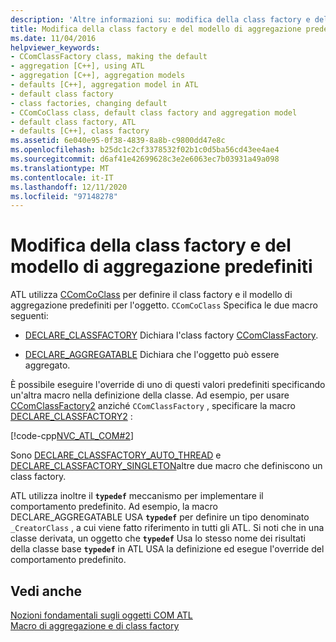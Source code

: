 ```yaml
---
description: 'Altre informazioni su: modifica della class factory e del modello di aggregazione predefiniti'
title: Modifica della class factory e del modello di aggregazione predefiniti
ms.date: 11/04/2016
helpviewer_keywords:
- CComClassFactory class, making the default
- aggregation [C++], using ATL
- aggregation [C++], aggregation models
- defaults [C++], aggregation model in ATL
- default class factory
- class factories, changing default
- CComCoClass class, default class factory and aggregation model
- default class factory, ATL
- defaults [C++], class factory
ms.assetid: 6e040e95-0f38-4839-8a8b-c9800dd47e8c
ms.openlocfilehash: b25dc1c2cf3378532f02b1c0d5ba56cd43ee4ae4
ms.sourcegitcommit: d6af41e42699628c3e2e6063ec7b03931a49a098
ms.translationtype: MT
ms.contentlocale: it-IT
ms.lasthandoff: 12/11/2020
ms.locfileid: "97148278"
---
```

# <a name="changing-the-default-class-factory-and-aggregation-model"></a>Modifica della class factory e del modello di aggregazione predefiniti

ATL utilizza [CComCoClass](../atl/reference/ccomcoclass-class.md) per definire il class factory e il modello di aggregazione predefiniti per l'oggetto. `CComCoClass` Specifica le due macro seguenti:

- [DECLARE_CLASSFACTORY](reference/aggregation-and-class-factory-macros.md#declare_classfactory) Dichiara l'class factory [CComClassFactory](../atl/reference/ccomclassfactory-class.md).

- [DECLARE_AGGREGATABLE](reference/aggregation-and-class-factory-macros.md#declare_aggregatable) Dichiara che l'oggetto può essere aggregato.

È possibile eseguire l'override di uno di questi valori predefiniti specificando un'altra macro nella definizione della classe. Ad esempio, per usare [CComClassFactory2](../atl/reference/ccomclassfactory2-class.md) anziché `CComClassFactory` , specificare la macro [DECLARE_CLASSFACTORY2](reference/aggregation-and-class-factory-macros.md#declare_classfactory2) :

[!code-cpp[NVC_ATL_COM#2](../atl/codesnippet/cpp/changing-the-default-class-factory-and-aggregation-model_1.h)]

Sono [DECLARE_CLASSFACTORY_AUTO_THREAD](reference/aggregation-and-class-factory-macros.md#declare_classfactory_auto_thread) e [DECLARE_CLASSFACTORY_SINGLETON](reference/aggregation-and-class-factory-macros.md#declare_classfactory_singleton)altre due macro che definiscono un class factory.

ATL utilizza inoltre il **`typedef`** meccanismo per implementare il comportamento predefinito. Ad esempio, la macro DECLARE_AGGREGATABLE USA **`typedef`** per definire un tipo denominato `_CreatorClass` , a cui viene fatto riferimento in tutti gli ATL. Si noti che in una classe derivata, un oggetto che **`typedef`** Usa lo stesso nome dei risultati della classe base **`typedef`** in ATL USA la definizione ed esegue l'override del comportamento predefinito.

## <a name="see-also"></a>Vedi anche

[Nozioni fondamentali sugli oggetti COM ATL](../atl/fundamentals-of-atl-com-objects.md)<br/>
[Macro di aggregazione e di class factory](../atl/reference/aggregation-and-class-factory-macros.md)
